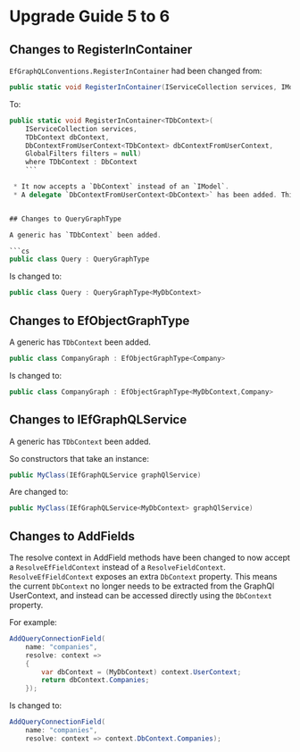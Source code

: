 # Upgrade Guide 5 to 6


## Changes to RegisterInContainer

`EfGraphQLConventions.RegisterInContainer` had been changed from: 
```cs
public static void RegisterInContainer(IServiceCollection services, IModel model, GlobalFilters filters = null)
```

To:

```cs
public static void RegisterInContainer<TDbContext>(
    IServiceCollection services,
    TDbContext dbContext,
    DbContextFromUserContext<TDbContext> dbContextFromUserContext,
    GlobalFilters filters = null)
    where TDbContext : DbContext
    ```

 * It now accepts a `DbContext` instead of an `IModel`.
 * A delegate `DbContextFromUserContext<DbContext>` has been added. This is used when resolving field context. This means the current `DbContext` no longer needs to be extracted from the GraphQl UserContext, and instead can be accessed directly using the `DbContext` property.


## Changes to QueryGraphType

A generic has `TDbContext` been added.

```cs
public class Query : QueryGraphType
```

Is changed to:

```cs
public class Query : QueryGraphType<MyDbContext>
```


## Changes to EfObjectGraphType

A generic has `TDbContext` been added.

```cs
public class CompanyGraph : EfObjectGraphType<Company>
```

Is changed to:

```cs
public class CompanyGraph : EfObjectGraphType<MyDbContext,Company>
```


## Changes to IEfGraphQLService

A generic has `TDbContext` been added.

So constructors that take an instance:

```cs
public MyClass(IEfGraphQLService graphQlService)
```

Are changed to:

```cs
public MyClass(IEfGraphQLService<MyDbContext> graphQlService)
```


## Changes to AddFields

The resolve context in AddField methods have been changed to now accept a `ResolveEfFieldContext` instead of a `ResolveFieldContext`. `ResolveEfFieldContext` exposes an extra `DbContext` property. This means the current `DbContext` no longer needs to be extracted from the GraphQl UserContext, and instead can be accessed directly using the `DbContext` property.

For example:

```cs
AddQueryConnectionField(
    name: "companies",
    resolve: context =>
    {
        var dbContext = (MyDbContext) context.UserContext;
        return dbContext.Companies;
    });
```

Is changed to:

```cs
AddQueryConnectionField(
    name: "companies",
    resolve: context => context.DbContext.Companies);
```